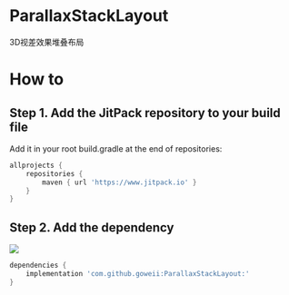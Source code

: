 # ParallaxStackLayout
3D视差效果堆叠布局

# How to

## Step 1. Add the JitPack repository to your build file
Add it in your root build.gradle at the end of repositories:
```groovy
allprojects {
    repositories {
        maven { url 'https://www.jitpack.io' }
    }
}
```

## Step 2. Add the dependency
[![](https://www.jitpack.io/v/goweii/ParallaxStackLayout.svg)](https://www.jitpack.io/#goweii/ParallaxStackLayout)
```groovy
dependencies {
    implementation 'com.github.goweii:ParallaxStackLayout:'
}
```
